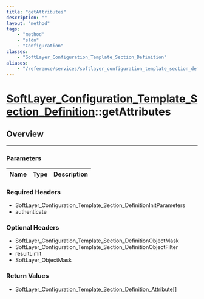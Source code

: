 ```yaml
---
title: "getAttributes"
description: ""
layout: "method"
tags:
    - "method"
    - "sldn"
    - "Configuration"
classes:
    - "SoftLayer_Configuration_Template_Section_Definition"
aliases:
    - "/reference/services/softlayer_configuration_template_section_definition/getAttributes"
---
```

# [SoftLayer_Configuration_Template_Section_Definition](/reference/services/SoftLayer_Configuration_Template_Section_Definition)::getAttributes





## Overview 


-----

### Parameters 
|Name | Type | Description |
| --- | --- | --- |


### Required Headers
* SoftLayer_Configuration_Template_Section_DefinitionInitParameters
* authenticate


### Optional Headers
* SoftLayer_Configuration_Template_Section_DefinitionObjectMask
* SoftLayer_Configuration_Template_Section_DefinitionObjectFilter
* resultLimit
* SoftLayer_ObjectMask

### Return Values
* <a href='/reference/datatypes/SoftLayer_Configuration_Template_Section_Definition_Attribute'>SoftLayer_Configuration_Template_Section_Definition_Attribute[] </a>




